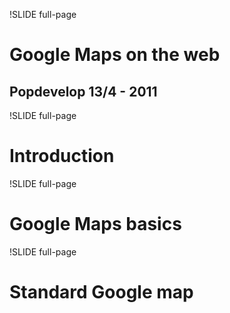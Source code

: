 !SLIDE full-page
# Google Maps on the web #
## Popdevelop 13/4 - 2011 ##

!SLIDE full-page
# Introduction #

!SLIDE full-page
# Google Maps basics #

!SLIDE full-page
# Standard Google map #
<div id="gmaps"></div>
<script>
  var latlng = new google.maps.LatLng(-34.397, 150.644);
  var myOptions = {
    zoom: 8,
    center: latlng,
    mapTypeId: google.maps.MapTypeId.ROADMAP
  };
  var map = new google.maps.Map(document.getElementById("gmaps"), myOptions);
  google.maps.event.trigger(map, 'resize');
</script>
